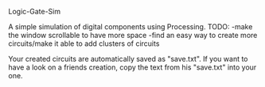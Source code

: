 Logic-Gate-Sim

A simple simulation of digital components using Processing.
TODO:
-make the window scrollable to have more space
-find an easy way to create more circuits/make it able to add clusters of circuits

Your created circuits are automatically saved as "save.txt".
If you want to have a look on a friends creation, copy the text from his "save.txt" into your one.
